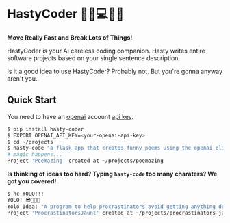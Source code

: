 # HastyCoder 🤖📝💻🚀💥

**Move Really Fast and Break Lots of Things!**

HastyCoder is your AI careless coding companion. Hasty writes entire software projects based on your single sentence 
description.

Is it a good idea to use HastyCoder? Probably not. But you're gonna anyway aren't you..

## Quick Start
You need to have an [openai](https://beta.openai.com/signup) account [api key](https://beta.openai.com/account/api-keys).
```bash
$ pip install hasty-coder
$ EXPORT OPENAI_API_KEY=<your-openai-api-key>
$ cd ~/projects
$ hasty-code "a flask app that creates funny poems using the openai client library"
# magic happens...
Project 'Poemazing' created at ~/projects/poemazing
```

**Is thinking of ideas too hard? Typing `hasty-code` too many charaters? We got you covered!**


```bash
$ hc YOLO!!!
YOLO! 😎🤘🏼👊
Yolo Idea: "A program to help procrastinators avoid getting anything done -- the ultimate 'Not-To-Do' list!"
Project 'ProcrastinatorsJaunt' created at ~/projects/procrastinators-jaunt

```